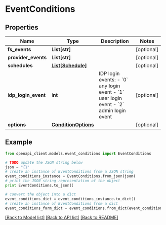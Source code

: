 # EventConditions


## Properties
Name | Type | Description | Notes
------------ | ------------- | ------------- | -------------
**fs_events** | **List[str]** |  | [optional]
**provider_events** | **List[str]** |  | [optional]
**schedules** | [**List[Schedule]**](Schedule.md) |  | [optional]
**idp_login_event** | **int** | IDP login events:   - &#x60;0&#x60; any login event   - &#x60;1&#x60; user login event   - &#x60;2&#x60; admin login event  | [optional]
**options** | [**ConditionOptions**](ConditionOptions.md) |  | [optional]

## Example

```python
from openapi_client.models.event_conditions import EventConditions

# TODO update the JSON string below
json = "{}"
# create an instance of EventConditions from a JSON string
event_conditions_instance = EventConditions.from_json(json)
# print the JSON string representation of the object
print EventConditions.to_json()

# convert the object into a dict
event_conditions_dict = event_conditions_instance.to_dict()
# create an instance of EventConditions from a dict
event_conditions_form_dict = event_conditions.from_dict(event_conditions_dict)
```
[[Back to Model list]](../README.md#documentation-for-models) [[Back to API list]](../README.md#documentation-for-api-endpoints) [[Back to README]](../README.md)
